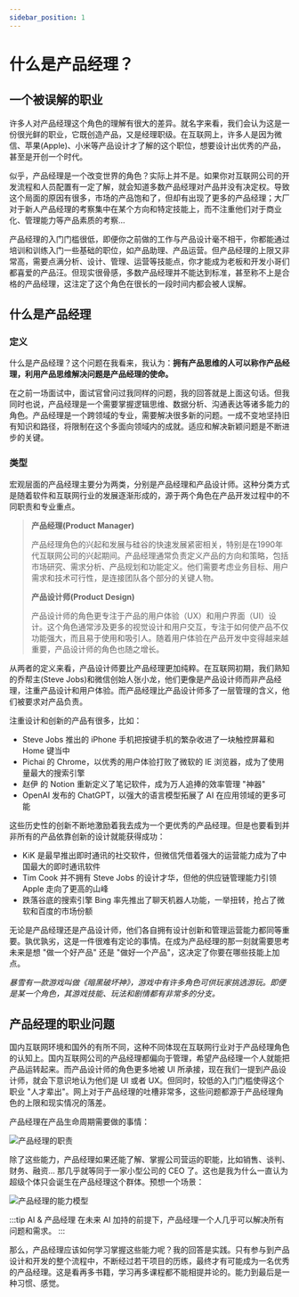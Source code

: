 ```yaml
---
sidebar_position: 1
---
```


# 什么是产品经理？

## 一个被误解的职业

许多人对产品经理这个角色的理解有很大的差异。就名字来看，我们会认为这是一份很光鲜的职业，它既创造产品，又是经理职级。在互联网上，许多人是因为微信、苹果(Apple)、小米等产品设计才了解的这个职位，想要设计出优秀的产品，甚至是开创一个时代。

似乎，产品经理是一个改变世界的角色？实际上并不是。如果你对互联网公司的开发流程和人员配置有一定了解，就会知道多数产品经理对产品并没有决定权。导致这个局面的原因有很多，市场的产品饱和了，但却有出现了更多的产品经理；大厂对于新人产品经理的考察集中在某个方向和特定技能上，而不注重他们对于商业化、管理能力等产品素质的考察...

产品经理的入门门槛很低，即便你之前做的工作与产品设计毫不相干，你都能通过培训和训练入门一些基础的职位，如产品助理、产品运营。但产品经理的上限又非常高，需要点满分析、设计、管理、运营等技能点，你才能成为老板和开发小哥们都喜爱的产品汪。但现实很骨感，多数产品经理并不能达到标准，甚至称不上是合格的产品经理，这注定了这个角色在很长的一段时间内都会被人误解。

## 什么是产品经理

### 定义

什么是产品经理？这个问题在我看来，我认为：**拥有产品思维的人可以称作产品经理，利用产品思维解决问题是产品经理的使命。**

在之前一场面试中，面试官曾问过我同样的问题，我的回答就是上面这句话。但我同时也说，产品经理是一个需要掌握逻辑思维、数据分析、沟通表达等诸多能力的角色。产品经理是一个跨领域的专业，需要解决很多新的问题。一成不变地坚持旧有知识和路径，将限制在这个多面向领域内的成就。适应和解决新颖问题是不断进步的关键。

### 类型

宏观层面的产品经理主要分为两类，分别是产品经理和产品设计师。这种分类方式是随着软件和互联网行业的发展逐渐形成的，源于两个角色在产品开发过程中的不同职责和专业重点。

> **产品经理(Product Manager)**
>
> 产品经理角色的兴起和发展与硅谷的快速发展紧密相关，特别是在1990年代互联网公司的兴起期间。产品经理通常负责定义产品的方向和策略，包括市场研究、需求分析、产品规划和功能定义。他们需要考虑业务目标、用户需求和技术可行性，是连接团队各个部分的关键人物。
>
> **产品设计师(Product Design)**
>
> 产品设计师的角色更专注于产品的用户体验（UX）和用户界面（UI）设计。这个角色通常涉及更多的视觉设计和用户交互，专注于如何使产品不仅功能强大，而且易于使用和吸引人。随着用户体验在产品开发中变得越来越重要，产品设计师的角色也随之增长。

从两者的定义来看，产品设计师要比产品经理更加纯粹。在互联网初期，我们熟知的乔帮主(Steve Jobs)和微信创始人张小龙，他们更像是产品设计师而非产品经理，注重产品设计和用户体验。而产品经理比产品设计师多了一层管理的含义，他们被要求对产品负责。

注重设计和创新的产品有很多，比如：

* Steve Jobs 推出的 iPhone 手机把按键手机的繁杂收进了一块触控屏幕和 Home 键当中
* Pichai 的 Chrome，以优秀的用户体验打败了微软的 IE 浏览器，成为了使用量最大的搜索引擎
* 赵伊 的 Notion 重新定义了笔记软件，成为万人追捧的效率管理 "神器"
* OpenAI 发布的 ChatGPT，以强大的语言模型拓展了 AI 在应用领域的更多可能

这些历史性的创新不断地激励着我去成为一个更优秀的产品经理。但是也要看到并非所有的产品依靠创新的设计就能获得成功：

* KiK 是最早推出即时通讯的社交软件，但微信凭借着强大的运营能力成为了中国最大的即时通讯软件
* Tim Cook 并不拥有 Steve Jobs 的设计才华，但他的供应链管理能力引领 Apple 走向了更高的山峰
* 跌落谷底的搜索引擎 Bing 率先推出了聊天机器人功能，一举扭转，抢占了微软和百度的市场份额

无论是产品经理还是产品设计师，他们各自拥有设计创新和管理运营能力都同等重要。孰优孰劣，这是一件很难有定论的事情。在成为产品经理的那一刻就需要思考未来是想 "做一个好产品" 还是 "做好一个产品"，这决定了你要在哪些技能上加点。

*暴雪有一款游戏叫做《暗黑破坏神》，游戏中有许多角色可供玩家挑选游玩。即便是某一个角色，其游戏技能、玩法和剧情都有非常多的分支。*

## 产品经理的职业问题

国内互联网环境和国外的有所不同，这种不同体现在互联网行业对于产品经理角色的认知上。国内互联网公司的产品经理都偏向于管理，希望产品经理一个人就能把产品运转起来。而产品设计师的角色更多地被 UI 所承接，现在我们一提到产品设计师，就会下意识地认为他们是 UI 或者 UX。但同时，较低的入门门槛使得这个职业 "人才辈出"。网上对于产品经理的吐槽非常多，这些问题都源于产品经理角色的上限和现实情况的落差。

产品经理在产品生命周期需要做的事情：

![产品经理的职责](/img/product/what-is-pm_images/01.png)

除了这些能力，产品经理如果还能了解、掌握公司营运的职能，比如销售、谈判、财务、融资... 那几乎就等同于一家小型公司的 CEO 了。这也是我为什么一直认为超级个体只会诞生在产品经理这个群体。预想一个场景：

![产品经理的能力模型](/img/product/what-is-pm_images/02.png)

:::tip AI & 产品经理
在未来 AI 加持的前提下，产品经理一个人几乎可以解决所有问题和需求。
:::

那么，产品经理应该如何学习掌握这些能力呢？我的回答是实践。只有参与到产品设计和开发的整个流程中，不断经过若干项目的历练，最终才有可能成为一名优秀的产品经理。这是看再多书籍，学习再多课程都不能相提并论的。能力到最后是一种习惯、感觉。
